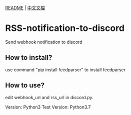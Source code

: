 [README](README.md) | [中文文檔](README_zh.md)

# RSS-notification-to-discord

Send webhook notification to discord

## How to install?

use command "pip install feedparser" to install feedparser

## How to use?

edit webhook_url and rss_url in discord.py.

Version: Python3
Test Version: Python3.7
